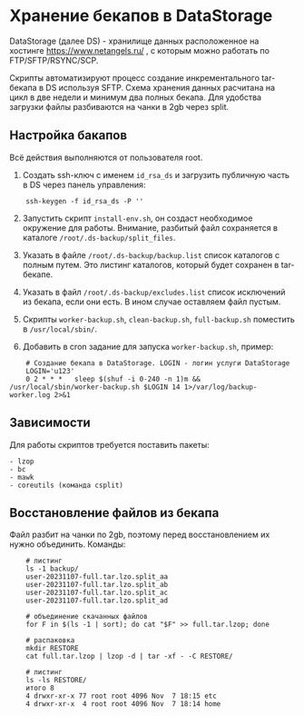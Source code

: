 # Хранение бекапов в DataStorage

DataStorage (далее DS) - хранилище данных расположенное на хостинге https://www.netangels.ru/ , с которым можно работать по FTP/SFTP/RSYNC/SCP.

Скрипты автоматизируют процесс создание инкрементального tar-бекапа в DS используя SFTP.
Схема хранения данных расчитана на цикл в две недели и минимум два полных бекапа. Для удобства загрузки файлы разбиваются на чанки в 2gb через split.

## Настройка бакапов
Всё действия выполняются от пользователя root.

1. Создать ssh-ключ с именем `id_rsa_ds` и загрузить публичную часть в DS через панель управления:
```
    ssh-keygen -f id_rsa_ds -P ''
```
2. Запустить скрипт `install-env.sh`, он создаст необходимое окружение для работы. Внимание, разбитый файл сохраняется в каталоге `/root/.ds-backup/split_files`.

3. Указать в файле `/root/.ds-backup/backup.list` список каталогов с полным путем. Это листинг каталогов, который будет сохранен в tar-бекапе.

4. Указать в файл `/root/.ds-backup/excludes.list` список исключений из бекапа, если они есть. В ином случае оставляем файл пустым.

5. Скрипты `worker-backup.sh`, `clean-backup.sh`, `full-backup.sh` поместить в `/usr/local/sbin/`.

6. Добавить в cron задание для запуска `worker-backup.sh`, пример:
```
    # Создание бекапа в DataStorage. LOGIN - логин услуги DataStorage
    LOGIN='u123'
    0 2 * * *   sleep $(shuf -i 0-240 -n 1)m && /usr/local/sbin/worker-backup.sh $LOGIN 14 1>/var/log/backup-worker.log 2>&1
```
## Зависимости
Для работы скриптов требуется поставить пакеты:

    - lzop
    - bc
    - mawk
    - coreutils (команда csplit)

## Восстановление файлов из бекапа
Файл разбит на чанки по 2gb, поэтому перед восстановлением их нужно объединить.
Команды:
```
    # листинг
    ls -1 backup/
    user-20231107-full.tar.lzo.split_aa
    user-20231107-full.tar.lzo.split_ab
    user-20231107-full.tar.lzo.split_ac
    user-20231107-full.tar.lzo.split_ad

    # объединение скачанных файлов
    for F in $(ls -1 | sort); do cat "$F" >> full.tar.lzop; done

    # распаковка
    mkdir RESTORE
    cat full.tar.lzop | lzop -d | tar -xf - -C RESTORE/

    # листинг
    ls -ls RESTORE/
    итого 8
    4 drwxr-xr-x 77 root root 4096 Nov  7 18:15 etc
    4 drwxr-xr-x  4 root root 4096 Nov  7 18:14 home
```
